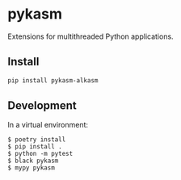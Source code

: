 # pykasm

Extensions for multithreaded Python applications.

## Install

```sh
pip install pykasm-alkasm
```

## Development

In a virtual environment:

```
$ poetry install
$ pip install .
$ python -m pytest
$ black pykasm
$ mypy pykasm
```
